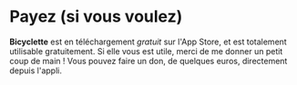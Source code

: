 # Payez (si vous voulez)

**Bicyclette** est en téléchargement _gratuit_ sur l'App Store, et est totalement utilisable gratuitement. Si elle vous est utile, merci de me donner un petit coup de main ! Vous pouvez faire un don, de quelques euros, directement depuis l'appli.
